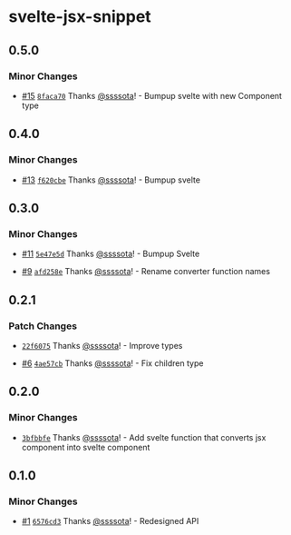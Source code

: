 # svelte-jsx-snippet

## 0.5.0

### Minor Changes

- [#15](https://github.com/ssssota/svelte-jsx-snippet/pull/15) [`8faca70`](https://github.com/ssssota/svelte-jsx-snippet/commit/8faca705d64b22b628ffe61bbd1c3ed2e9df9e4b) Thanks [@ssssota](https://github.com/ssssota)! - Bumpup svelte with new Component type

## 0.4.0

### Minor Changes

- [#13](https://github.com/ssssota/svelte-jsx-snippet/pull/13) [`f620cbe`](https://github.com/ssssota/svelte-jsx-snippet/commit/f620cbe74d755d297ed1de7838e5cb2e81548c37) Thanks [@ssssota](https://github.com/ssssota)! - Bumpup svelte

## 0.3.0

### Minor Changes

- [#11](https://github.com/ssssota/svelte-jsx-snippet/pull/11) [`5e47e5d`](https://github.com/ssssota/svelte-jsx-snippet/commit/5e47e5d451bbc57d1b7b78608ecda599ed8f0f8c) Thanks [@ssssota](https://github.com/ssssota)! - Bumpup Svelte

- [#9](https://github.com/ssssota/svelte-jsx-snippet/pull/9) [`afd258e`](https://github.com/ssssota/svelte-jsx-snippet/commit/afd258efd7a199e0e960b6ffc3e758fa97ce5479) Thanks [@ssssota](https://github.com/ssssota)! - Rename converter function names

## 0.2.1

### Patch Changes

- [`22f6075`](https://github.com/ssssota/svelte-jsx-snippet/commit/22f607548a3354d3374dc192bb6147564c4e7dbc) Thanks [@ssssota](https://github.com/ssssota)! - Improve types

- [#6](https://github.com/ssssota/svelte-jsx-snippet/pull/6) [`4ae57cb`](https://github.com/ssssota/svelte-jsx-snippet/commit/4ae57cba261ca66b2a390f2d97679dac0bfb890c) Thanks [@ssssota](https://github.com/ssssota)! - Fix children type

## 0.2.0

### Minor Changes

- [`3bfbbfe`](https://github.com/ssssota/svelte-jsx-snippet/commit/3bfbbfe5fc14e5550af7d6a06d6726029b452044) Thanks [@ssssota](https://github.com/ssssota)! - Add svelte function that converts jsx component into svelte component

## 0.1.0

### Minor Changes

- [#1](https://github.com/ssssota/svelte-jsx-snippet/pull/1) [`6576cd3`](https://github.com/ssssota/svelte-jsx-snippet/commit/6576cd33a4ce8f06c8b09732c3745e626e6a1ee5) Thanks [@ssssota](https://github.com/ssssota)! - Redesigned API
